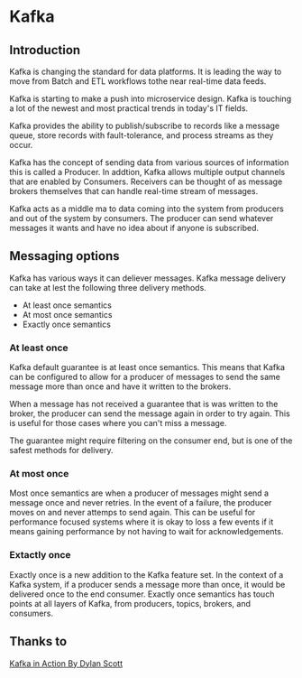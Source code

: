 # Kafka

## Introduction

Kafka is changing the standard for data platforms. It is leading the way to move from Batch and ETL workflows tothe near real-time data feeds.

Kafka is starting to make a push into microservice design. Kafka is touching a lot of the newest and most practical trends in today's IT fields.

Kafka provides the ability to publish/subscribe to records like a message queue, store records with fault-tolerance, and process streams as they occur.

Kafka has the concept of sending data from various sources of information this is called a Producer. In addtion, Kafka allows multiple output channels that are enabled by Consumers. Receivers can be thought of as message brokers themselves that can handle real-time stream of messages.

Kafka acts as a middle ma to data coming into the system from producers and out of the system by consumers. The producer can send whatever messages it wants and have no idea about if anyone is subscribed.


## Messaging options

Kafka has various ways it can deliever messages. Kafka message delivery can take at lest the following three delivery methods.

* At least once semantics
* At most once semantics
* Exactly once semantics

### At least once

Kafka default guarantee is at least once semantics. This means that Kafka can be configured to allow for a producer of messages to send the same message more than once and have it written to the brokers.

When a message has not received a guarantee that is was written to the broker, the producer can send the message again in order to try again. This is useful for those cases where you can't miss a message.

The guarantee might require filtering on the consumer end, but is one of the safest methods for delivery.

### At most once

Most once semantics are when a producer of messages might send a message once and never retries. In the event of a failure, the producer moves on and never attemps to send again. This can be useful for performance focused systems where it is okay to loss a few events if it means gaining performance by not having to wait for acknowledgements. 

### Extactly once 

Exactly once is a new addition to the Kafka feature set. In the context of a Kafka system, if a producer sends a message more than once, it would be delivered once to the end consumer. Exactly once semantics has touch points at all layers of Kafka, from producers, topics, brokers, and consumers. 


## Thanks to

[Kafka in Action By Dylan Scott](https://www.manning.com/books/kafka-in-action)
